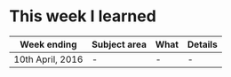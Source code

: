 # This week I learned

| Week ending     | Subject area | What | Details |
|-----------------|--------------|------|---------|
|10th April, 2016 | -            | -    | -       | 
